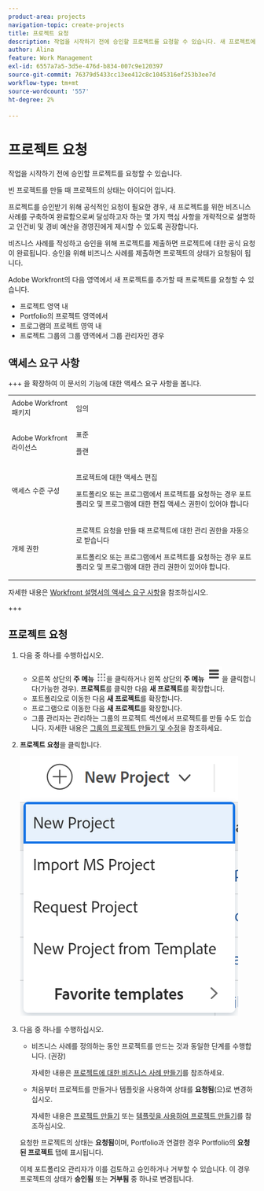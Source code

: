 ```yaml
---
product-area: projects
navigation-topic: create-projects
title: 프로젝트 요청
description: 작업을 시작하기 전에 승인할 프로젝트를 요청할 수 있습니다. 새 프로젝트에 대한 비즈니스 사례를 구축하여 완료함으로써 달성하고자 하는 몇 가지 주요 사항을 개략적으로 설명하고 인건비 및 경비 예산을 관리 팀에 제시할 수 있도록 하는 것이 좋습니다. 비즈니스 사례를 작성하고 승인을 위해 프로젝트를 제출하면 프로젝트에 대한 공식 요청이 완료됩니다. 승인을 위해 비즈니스 사례를 제출하면 프로젝트의 상태가 요청됨이 됩니다.
author: Alina
feature: Work Management
exl-id: 6557a7a5-3d5e-476d-b834-007c9e120397
source-git-commit: 76379d5433cc13ee412c8c1045316ef253b3ee7d
workflow-type: tm+mt
source-wordcount: '557'
ht-degree: 2%

---
```


# 프로젝트 요청

<!--Audited: 10/2025-->

작업을 시작하기 전에 승인할 프로젝트를 요청할 수 있습니다.

빈 프로젝트를 만들 때 프로젝트의 상태는 아이디어 입니다.

프로젝트를 승인받기 위해 공식적인 요청이 필요한 경우, 새 프로젝트를 위한 비즈니스 사례를 구축하여 완료함으로써 달성하고자 하는 몇 가지 핵심 사항을 개략적으로 설명하고 인건비 및 경비 예산을 경영진에게 제시할 수 있도록 권장합니다.

비즈니스 사례를 작성하고 승인을 위해 프로젝트를 제출하면 프로젝트에 대한 공식 요청이 완료됩니다. 승인을 위해 비즈니스 사례를 제출하면 프로젝트의 상태가 요청됨이 됩니다.

Adobe Workfront의 다음 영역에서 새 프로젝트를 추가할 때 프로젝트를 요청할 수 있습니다.

* 프로젝트 영역 내
* Portfolio의 프로젝트 영역에서
* 프로그램의 프로젝트 영역 내
* 프로젝트 그룹의 그룹 영역에서 그룹 관리자인 경우

## 액세스 요구 사항

+++ 을 확장하여 이 문서의 기능에 대한 액세스 요구 사항을 봅니다. 

<table style="table-layout:auto"> 
 <col> 
 <col> 
 <tbody> 
  <tr> 
   <td role="rowheader">Adobe Workfront 패키지</td> 
   <td> <p>임의</p> </td> 
  </tr> 
  <tr> 
   <td role="rowheader"> <p role="rowheader">Adobe Workfront 라이선스</p> </td> 
   <td> <p>표준</p>
   <p>플랜</p>
   </td> 
  </tr> 
  <tr> 
   <td role="rowheader">액세스 수준 구성</td> 
   <td> <p>프로젝트에 대한 액세스 편집</p>
   <p>포트폴리오 또는 프로그램에서 프로젝트를 요청하는 경우 포트폴리오 및 프로그램에 대한 편집 액세스 권한이 있어야 합니다</p>
    </td> 
  </tr> 
  <tr> 
   <td role="rowheader">개체 권한</td> 
   <td> <p>프로젝트 요청을 만들 때 프로젝트에 대한 관리 권한을 자동으로 받습니다 </p> 
   <p>포트폴리오 또는 프로그램에서 프로젝트를 요청하는 경우 포트폴리오 및 프로그램에 대한 관리 권한이 있어야 합니다.</p>
   </td> 
  </tr> 
 </tbody> 
</table>

자세한 내용은 [Workfront 설명서의 액세스 요구 사항](/help/quicksilver/administration-and-setup/add-users/access-levels-and-object-permissions/access-level-requirements-in-documentation.md)을 참조하십시오.

+++

<!--Old:

<table style="table-layout:auto"> 
 <col> 
 <col> 
 <tbody> 
  <tr> 
   <td role="rowheader">Adobe Workfront plan</td> 
   <td> <p>Any</p> </td> 
  </tr> 
  <tr> 
   <td role="rowheader"> <p role="rowheader">Adobe Workfront license*</p> </td> 
   <td> <p>New: Standard </p>
   Or
   <p>Current: Plan </p>
   </td> 
  </tr> 
  <tr> 
   <td role="rowheader">Access level</td> 
   <td> <p>Edit access to Projects</p> </td> 
  </tr> 
  <tr> 
   <td role="rowheader">Object permissions</td> 
   <td> <p>When you create a project request you automatically receive Manage permissions to the project </p> </td> 
  </tr> 
 </tbody> 
</table>-->

## 프로젝트 요청

1. 다음 중 하나를 수행하십시오.

   * 오른쪽 상단의 **주 메뉴** ![주 메뉴 아이콘](assets/main-menu-icon.png)을 클릭하거나 왼쪽 상단의 **주 메뉴** ![주 메뉴 줄](assets/lines-main-menu.png)을 클릭합니다(가능한 경우). **프로젝트**&#x200B;를 클릭한 다음 **새 프로젝트**&#x200B;를 확장합니다.
   * 포트폴리오로 이동한 다음 **새 프로젝트**&#x200B;를 확장합니다.
   * 프로그램으로 이동한 다음 **새 프로젝트**&#x200B;를 확장합니다.
   * 그룹 관리자는 관리하는 그룹의 프로젝트 섹션에서 프로젝트를 만들 수도 있습니다. 자세한 내용은 [그룹의 프로젝트 만들기 및 수정](../../../administration-and-setup/manage-groups/work-with-group-objects/create-and-modify-a-groups-projects.md)을 참조하세요.

1. **프로젝트 요청**&#x200B;을 클릭합니다.

   ![새 프로젝트 드롭다운](assets/new-project-dropdown-nwe-350x358.png)

1. 다음 중 하나를 수행하십시오.

   * 비즈니스 사례를 정의하는 동안 프로젝트를 만드는 것과 동일한 단계를 수행합니다. (권장)

     자세한 내용은 [프로젝트에 대한 비즈니스 사례 만들기](../../../manage-work/projects/define-a-business-case/create-business-case.md)를 참조하세요.

   * 처음부터 프로젝트를 만들거나 템플릿을 사용하여 상태를 **요청됨**(으)로 변경하십시오.

     자세한 내용은 [프로젝트 만들기](../../../manage-work/projects/create-projects/create-project.md) 또는 [템플릿을 사용하여 프로젝트 만들기](../../../manage-work/projects/create-projects/create-project-from-template.md)를 참조하십시오.

   요청한 프로젝트의 상태는 **요청됨**&#x200B;이며, Portfolio과 연결한 경우 Portfolio의 **요청된 프로젝트** 탭에 표시됩니다.

   이제 포트폴리오 관리자가 이를 검토하고 승인하거나 거부할 수 있습니다. 이 경우 프로젝트의 상태가 **승인됨** 또는 **거부됨** 중 하나로 변경됩니다.
